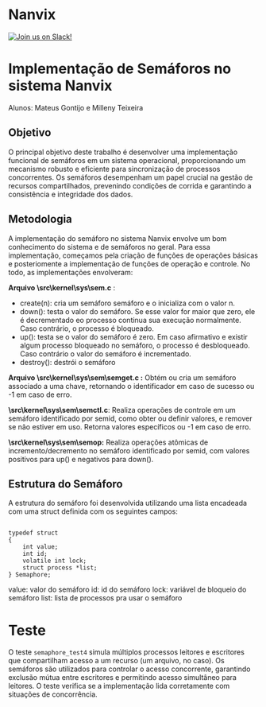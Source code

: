 # Nanvix

[![Join us on Slack!](https://img.shields.io/badge/chat-on%20Slack-e01563.svg)](https://join.slack.com/t/nanvix/shared_invite/zt-1yu30bs28-nsNmw8IwCyh6MBBV~B~X7w)

# Implementação de Semáforos no sistema Nanvix

Alunos: Mateus Gontijo e Milleny Teixeira

## Objetivo

O principal objetivo deste trabalho é desenvolver uma implementação funcional de semáforos em um sistema operacional, proporcionando um mecanismo robusto e eficiente para sincronização de processos concorrentes. Os semáforos desempenham um papel crucial na gestão de recursos compartilhados, prevenindo condições de corrida e garantindo a consistência e integridade dos dados.

## Metodologia 

A implementação do semáforo no sistema Nanvix envolve um bom conhecimento do sistema e de semáforos no geral. Para essa implementação, começamos pela criação de funções de operações básicas e posteriomente a implementação de funções de operação e controle. No todo, as implementações envolveram:

**Arquivo \src\kernel\sys\sem.c** :

- create(n): cria um semáforo semáforo e o inicializa com o valor n.
- down(): testa o valor do semáforo. Se esse valor for maior que zero, ele é decrementado eo processo continua sua execução normalmente. Caso contrário, o processo é bloqueado.
- up(): testa se o valor do semáforo é zero. Em caso afirmativo e existir algum processo bloqueado no semáforo, o processo é desbloqueado. Caso contrário o valor do semáforo é incrementado.
- destroy(): destrói o semáforo

**Arquivo \src\kernel\sys\sem\semget.c :** Obtém ou cria um semáforo associado a uma chave, retornando o identificador em caso de sucesso ou -1 em caso de erro.

 **\src\kernel\sys\sem\semctl.c**: Realiza operações de controle em um semáforo identificado por semid, como obter ou definir valores, e remover se não estiver em uso. Retorna valores específicos ou -1 em caso de erro.

 **\src\kernel\sys\sem\semop:** Realiza operações atômicas de incremento/decremento no semáforo identificado por semid, com valores positivos para up() e negativos para down().

 ## Estrutura do Semáforo

A estrutura do semáforo foi desenvolvida utilizando uma lista encadeada com uma struct definida com os seguintes campos:

<code>
typedef struct
{
    int value; 
    int id;
    volatile int lock; 
    struct process *list;
} Semaphore;
</code>

value: valor do semáforo 
id: id do semáforo
lock: variável de bloqueio do semáforo
list: lista de processos pra usar o semáforo

# Teste

O teste <code>semaphore_test4</code> simula múltiplos processos leitores e escritores que compartilham acesso a um recurso (um arquivo, no caso). Os semáforos são utilizados para controlar o acesso concorrente, garantindo exclusão mútua entre escritores e permitindo acesso simultâneo para leitores. O teste verifica se a implementação lida corretamente com situações de concorrência.
